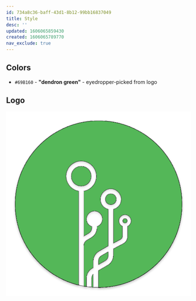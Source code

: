 ```yaml
---
id: 734a8c36-baff-43d1-8b12-99bb16837049
title: Style
desc: ''
updated: 1606065859430
created: 1606065789770
nav_exclude: true
---
```

## Colors

- `#69B160` - **"dendron green"** - eyedropper-picked from logo

## Logo

![logo](./assets/images/logo.png)

